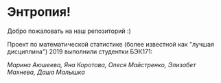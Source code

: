 # Энтропия!

Добро пожаловать на наш репозиторий :)

Проект по математической статистике (более известной как "лучшая дисциплина") 2019 выполнили студентки БЭК171: 

*Марина Аюшеева, Яна Коротова, Олеся Майстренко, Элизабет Махнева, Даша Малышка*



